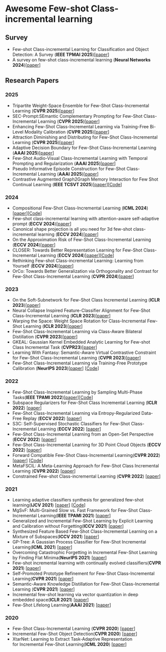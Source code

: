 # Awesome Few-shot Class-incremental learning


## Survey

- Few-shot Class-incremental Learning for Classification and Object Detection: A Survey (**IEEE TPMAI 2025**)[[paper](https://ieeexplore.ieee.org/document/10840313)]
- A survey on few-shot class-incremental learning (**Neural Networks 2024**)[[paper](https://www.sciencedirect.com/science/article/pii/S0893608023006019)]

## Research Papers

### 2025
- Tripartite Weight-Space Ensemble for Few-Shot Class-Incremental Learning (**CVPR 2025**)[[paper](https://openaccess.thecvf.com/content/CVPR2025/html/Lee_Tripartite_Weight-Space_Ensemble_for_Few-Shot_Class-Incremental_Learning_CVPR_2025_paper.html)]
- SEC-Prompt:SEmantic Complementary Prompting for Few-Shot Class-Incremental Learning (**CVPR 2025**)[[paper](https://openaccess.thecvf.com/content/CVPR2025/html/Liu_SEC-PromptSEmantic_Complementary_Prompting_for_Few-Shot_Class-Incremental_Learning_CVPR_2025_paper.html)]
- Enhancing Few-Shot Class-Incremental Learning via Training-Free Bi-Level Modality Calibration (**CVPR 2025**)[[paper](https://openaccess.thecvf.com/content/CVPR2025/html/Chen_Enhancing_Few-Shot_Class-Incremental_Learning_via_Training-Free_Bi-Level_Modality_Calibration_CVPR_2025_paper.html)]
- Attraction Diminishing and Distributing for Few-Shot Class-Incremental Learning (**CVPR 2025**)[[paper](https://openaccess.thecvf.com/content/CVPR2025/html/Zhao_Attraction_Diminishing_and_Distributing_for_Few-Shot_Class-Incremental_Learning_CVPR_2025_paper.html)]
- Adaptive Decision Boundary for Few-Shot Class-Incremental Learning (**AAAI 2025**)[[paper](https://ojs.aaai.org/index.php/AAAI/article/view/34020)]
- Few-Shot Audio-Visual Class-Incremental Learning with Temporal Prompting and Regularization (**AAAI 2025**)[[paper](https://ojs.aaai.org/index.php/AAAI/article/view/33770)]
- Pseudo Informative Episode Construction for Few-Shot Class-Incremental Learning (**AAAI 2025**)[[paper](https://ojs.aaai.org/index.php/AAAI/article/view/33729)]
- Contrastive Augmented Graph2Graph Memory Interaction for Few Shot Continual Learning (**IEEE TCSVT 2025**)[[paper](https://arxiv.org/pdf/2403.04140)][[Code](https://github.com/Biqing-Qi/TCSVT-Contrastive-Augmented-Graph2Graph-Memory-Interaction-for-Few-Shot-Continual-Learning)]



### 2024
- Compositional Few-Shot Class-Incremental Learning (**ICML 2024**)[[paper](https://openreview.net/forum?id=t4908PyZxs)][[Code](https://github.com/Zoilsen/Comp-FSCIL)]
- Few-shot class-incremental learning with attention-aware self-adaptive prompt (**ECCV 2024**)[[paper](https://link.springer.com/chapter/10.1007/978-3-031-73004-7_1)]
- Canonical shape projection is all you need for 3d few-shot class-incremental learning (**ECCV 2024**)[[paper](https://link.springer.com/chapter/10.1007/978-3-031-72940-9_3)]
- On the Approximation Risk of Few-Shot Class-Incremental Learning (**ECCV 2024**)[[paper](https://www.ecva.net/papers/eccv_2024/papers_ECCV/papers/06766.pdf)]
- CLOSER: Towards Better Representation Learning for Few-Shot Class-Incremental Learning (**ECCV 2024**)[[paper](https://www.ecva.net/papers/eccv_2024/papers_ECCV/papers/06497.pdf)][[Code](https://github.com/JungHunOh/CLOSER_ECCV2024)]
- Rethinking Few-shot Class-incremental Learning: Learning from Yourself (**ECCV 2024**)[[paper](https://www.ecva.net/papers/eccv_2024/papers_ECCV/papers/07806.pdf)]
- OrCo: Towards Better Generalization via Orthogonality and Contrast for Few-Shot Class-Incremental Learning (**CVPR 2024**)[[paper](https://openaccess.thecvf.com/content/CVPR2024/html/Ahmed_OrCo_Towards_Better_Generalization_via_Orthogonality_and_Contrast_for_Few-Shot_CVPR_2024_paper.html)]



### 2023

- On the Soft-Subnetwork for Few-Shot Class Incremental Learning (**ICLR 2023**)[[paper](https://openreview.net/pdf?id=z57WK5lGeHd)]
- Neural Collapse Inspired Feature-Classifier Alignment for Few-Shot Class-Incremental Learning (**ICLR 2023**)[[paper](https://openreview.net/pdf?id=y5W8tpojhtJ)]
- Warping the Space: Weight Space Rotation for Class-Incremental Few-Shot Learning (**ICLR 2023**)[[paper](https://openreview.net/pdf?id=kPLzOfPfA2l)]
- Few-Shot Class-Incremental Learning via Class-Aware Bilateral Distillation (**CVPR 2023**)[[paper](https://openaccess.thecvf.com/content/CVPR2023/papers/Zhao_Few-Shot_Class-Incremental_Learning_via_Class-Aware_Bilateral_Distillation_CVPR_2023_paper.pdf)]
- GKEAL: Gaussian Kernel Embedded Analytic Learning for Few-shot Class Incremental Task (**CVPR23**)[[paper](https://openaccess.thecvf.com/content/CVPR2023/html/Zhuang_GKEAL_Gaussian_Kernel_Embedded_Analytic_Learning_for_Few-Shot_Class_Incremental_CVPR_2023_paper.html)]
- Learning With Fantasy: Semantic-Aware Virtual Contrastive Constraint for Few-Shot Class-Incremental Learning (**CVPR 2023**)[[paper](https://openaccess.thecvf.com/content/CVPR2023/html/Song_Learning_With_Fantasy_Semantic-Aware_Virtual_Contrastive_Constraint_for_Few-Shot_Class-Incremental_CVPR_2023_paper.html)]
- Few-Shot Class-Incremental Learning via Training-Free Prototype Calibration (**NeurIPS 2023**)[[paper](https://arxiv.org/abs/2312.05229)] [[Code](https://github.com/wangkiw/TEEN)]

### 2022
- Few-Shot Class-Incremental Learning by Sampling Multi-Phase Tasks(**IEEE TPAMI 2022**)[[paper](https://arxiv.org/abs/2203.17030)][[Code](https://github.com/zhoudw-zdw/TPAMI-Limit)]
- Subspace Regularizers for Few-Shot Class Incremental Learning (**ICLR 2022**) [[paper](https://openreview.net/forum?id=boJy41J-tnQ)]
- Few-Shot Class-Incremental Learning via Entropy-Regularized Data-Free Replay (**ECCV 2022**) [[paper](https://arxiv.org/abs/2207.11213?context=cs)]
- S3C: Self-Supervised Stochastic Classifiers for Few-Shot Class-Incremental Learning (**ECCV 2022**) [[paper](https://www.ecva.net/papers/eccv_2022/papers_ECCV/papers/136850427.pdf)]
- Few-Shot Class-Incremental Learning from an Open-Set Perspective (**ECCV 2022**) [[paper](https://www.ecva.net/papers/eccv_2022/papers_ECCV/papers/136850377.pdf)]
- Few-Shot Class-Incremental Learning for 3D Point Cloud Objects (**ECCV 2022**) [[paper](https://www.ecva.net/papers/eccv_2022/papers_ECCV/papers/136800194.pdf)]
- Forward Compatible Few-Shot Class-Incremental Learning(**CVPR 2022**) [[paper](https://arxiv.org/abs/2203.06953)] [[Code](https://github.com/zhoudw-zdw/CVPR22-Fact)]
- MetaFSCIL: A Meta-Learning Approach for Few-Shot Class Incremental Learning (**CVPR 2022**) [[paper](https://openaccess.thecvf.com/content/CVPR2022/papers/Chi_MetaFSCIL_A_Meta-Learning_Approach_for_Few-Shot_Class_Incremental_Learning_CVPR_2022_paper.pdf)]
- Constrained Few-shot Class-incremental Learning (**CVPR 2022**) [[paper](https://openaccess.thecvf.com/content/CVPR2022/papers/Hersche_Constrained_Few-Shot_Class-Incremental_Learning_CVPR_2022_paper.pdf)]

### 2021
- Learning adaptive classifiers synthesis for generalized few-shot learning(**IJCV 2021**) [[paper](https://arxiv.org/pdf/1906.02944)] [[Code](https://github.com/Sha-Lab/aCASTLE)]
- MgSvF: Multi-Grained Slow vs. Fast Framework for Few-Shot Class-Incremental Learning(**IEEE TPAMI 2021**) [[paper](https://arxiv.org/abs/2006.15524)]
- Generalized and Incremental Few-Shot Learning by Explicit Learning and Calibration without Forgetting(**ICCV 2021**) [[paper](https://arxiv.org/abs/2108.08165)]
- Synthesized Feature Based Few-Shot Class-Incremental Learning on a Mixture of Subspaces(**ICCV 2021**) [[paper](https://openaccess.thecvf.com/content/ICCV2021/html/Cheraghian_Synthesized_Feature_Based_Few-Shot_Class-Incremental_Learning_on_a_Mixture_of_ICCV_2021_paper.html)]
- GP-Tree: A Gaussian Process Classifier for Few-Shot Incremental Learning(**ICML 2021**) [[paper](http://proceedings.mlr.press/v139/achituve21a/achituve21a.pdf)]
- Overcoming Catastrophic Forgetting in Incremental Few-Shot Learning by Finding Flat Minima(**NeurIPS 2021**) [[paper](https://openreview.net/forum?id=ALvt7nXa2q)]
- Few-shot incremental learning with continually evolved classifiers(**CVPR 2021**) [[paper](https://openaccess.thecvf.com/content/CVPR2021/html/Zhang_Few-Shot_Incremental_Learning_With_Continually_Evolved_Classifiers_CVPR_2021_paper.html)]
- Self-Promoted Prototype Refinement for Few-Shot Class-Incremental Learning(**CVPR 2021**) [[paper](https://openaccess.thecvf.com/content/CVPR2021/html/Zhu_Self-Promoted_Prototype_Refinement_for_Few-Shot_Class-Incremental_Learning_CVPR_2021_paper.html)]
- Semantic-Aware Knowledge Distillation for Few-Shot Class-Incremental Learning (**CVPR 2021**) [[paper](https://openaccess.thecvf.com/content/CVPR2021/html/Cheraghian_Semantic-Aware_Knowledge_Distillation_for_Few-Shot_Class-Incremental_Learning_CVPR_2021_paper.html)]
- Incremental few-shot learning via vector quantization in deep embedded space(**ICLR 2021**) [[paper](https://openreview.net/forum?id=3SV-ZePhnZM)]
- Few-Shot Lifelong Learning(**AAAI 2021**) [[paper](https://arxiv.org/pdf/2103.00991.pdf)]

### 2020

- Few-Shot Class-Incremental Learning (**CVPR 2020**) [[paper](https://openaccess.thecvf.com/content_CVPR_2020/html/Tao_Few-Shot_Class-Incremental_Learning_CVPR_2020_paper.html)]
- Incremental Few-Shot Object Detection(**CVPR 2020**) [[paper](https://openaccess.thecvf.com/content_CVPR_2020/html/Perez-Rua_Incremental_Few-Shot_Object_Detection_CVPR_2020_paper.html)]
- XtarNet: Learning to Extract Task-Adaptive Representation for Incremental Few-Shot Learning(**ICML 2020**) [[paper](http://proceedings.mlr.press/v119/yoon20b.html)]
